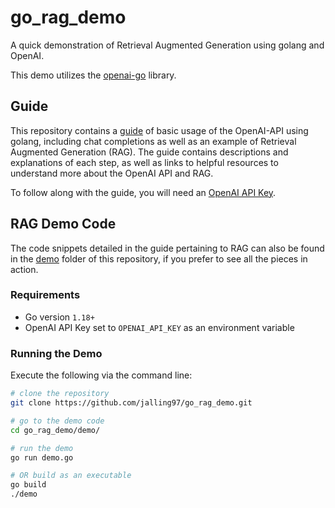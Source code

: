 # go_rag_demo
A quick demonstration of Retrieval Augmented Generation using golang and OpenAI.

This demo utilizes the [openai-go](https://github.com/openai/openai-go/) library.

## Guide
This repository contains a [guide](docs/openai_rag_golang.md) of basic usage of the OpenAI-API using golang, including chat completions as well as an example of Retrieval Augmented Generation (RAG). The guide contains descriptions and explanations of each step, as well as links to helpful resources to understand more about the OpenAI API and RAG.

To follow along with the guide, you will need an [OpenAI API Key](https://help.openai.com/en/articles/4936850-where-do-i-find-my-openai-api-key).

## RAG Demo Code
The code snippets detailed in the guide pertaining to RAG can also be found in the [demo](demo/) folder of this repository, if you prefer to see all the pieces in action.

### Requirements

- Go version `1.18+`
- OpenAI API Key set to `OPENAI_API_KEY` as an environment variable

### Running the Demo

Execute the following via the command line:

```bash
# clone the repository
git clone https://github.com/jalling97/go_rag_demo.git

# go to the demo code
cd go_rag_demo/demo/

# run the demo
go run demo.go

# OR build as an executable 
go build
./demo
```

